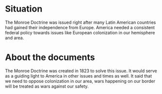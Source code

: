 # Situation

The Monroe Doctrine was issued right after many Latin American countries had gained their independence from Europe. America needed a consistent federal policy towards issues like European colonization in our hemisphere and area. 

# About the documents

The Monroe Doctrine was created in 1823 to solve this issue. It would serve as a guiding light to America in other issues and times as well. It said that we need to oppose colonization in our area, wars happening on our border will be treated as wars against our safety.
